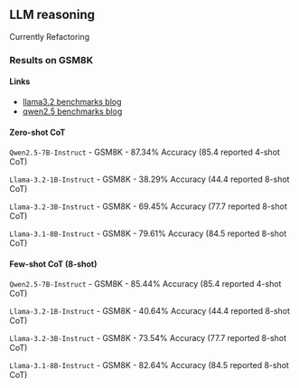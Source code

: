 ## LLM reasoning

Currently Refactoring

### Results on GSM8K

#### Links

- [llama3.2 benchmarks blog](https://ai.meta.com/blog/llama-3-2-connect-2024-vision-edge-mobile-devices/)
- [qwen2.5 benchmarks blog](https://qwenlm.github.io/blog/qwen2.5-llm/#qwen25-7b-performance)

#### Zero-shot CoT

`Qwen2.5-7B-Instruct` - GSM8K - 87.34% Accuracy (85.4 reported 4-shot CoT)

`Llama-3.2-1B-Instruct` - GSM8K - 38.29% Accuracy (44.4 reported 8-shot CoT)

`Llama-3.2-3B-Instruct` - GSM8K - 69.45% Accuracy (77.7 reported 8-shot CoT)

`Llama-3.1-8B-Instruct` - GSM8K - 79.61% Accuracy (84.5 reported 8-shot CoT)

#### Few-shot CoT (8-shot)

`Qwen2.5-7B-Instruct` - GSM8K - 85.44% Accuracy (85.4 reported 4-shot CoT)

`Llama-3.2-1B-Instruct` - GSM8K - 40.64% Accuracy (44.4 reported 8-shot CoT)

`Llama-3.2-3B-Instruct` - GSM8K - 73.54% Accuracy (77.7 reported 8-shot CoT)

`Llama-3.1-8B-Instruct` - GSM8K - 82.64% Accuracy (84.5 reported 8-shot CoT)
